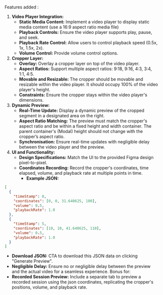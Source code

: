 Features added : 

1. **Video Player Integration:**
   * **Static Media Content:** Implement a video player to display static media content (use a 16:9 aspect ratio media file)
   * **Playback Controls:** Ensure the video player supports play, pause, and seek.
   * **Playback Rate Control:** Allow users to control playback speed (0.5x, 1x, 1.5x, 2x).
   * **Volume Control:** Provide volume control options.
2. **Cropper Layer:**
   * **Overlay:** Overlay a cropper layer on top of the video player.
   * **Aspect Ratios:** Support multiple aspect ratios: 9:18, 9:16, 4:3, 3:4, 1:1, 4:5.
   * **Movable and Resizable:** The cropper should be movable and resizable within the video player. It should occupy 100% of the video player's height.
   * **Constraints:** Ensure the cropper stays within the video player's dimensions.
3. **Dynamic Preview:**
   * **Real-Time Update:** Display a dynamic preview of the cropped segment in a designated area on the right.
   * **Aspect Ratio Matching:** The preview must match the cropper's aspect ratio and be within a fixed height and width container. The parent container's (Modal) height should not change with the cropper’s aspect ratio.
   * **Synchronisation:** Ensure real-time updates with negligible delay between the video player and the preview.
4. **UI and Functionality:**
   * **Design Specifications:** Match the UI to the provided Figma design pixel-to-pixel.
   * **Coordinates Recording:** Record the cropper's coordinates, time elapsed, volume, and playback rate at multiple points in time.
      * **Example JSON:**

```json
[
  {
    "timeStamp": 0,
    "coordinates": [0, 0, 31.640625, 100],
    "volume": 0.5,
    "playbackRate": 1.0
  },
  {
    "timeStamp": 5,
    "coordinates": [10, 10, 41.640625, 110],
    "volume": 0.5,
    "playbackRate": 1.0
  }
]

```

   * **Download JSON:** CTA to download this JSON data on clicking "Generate Preview".
   * **Negligible Delay:** Ensure no or negligible delay between the preview and the actual video for a seamless experience.
Bonus for:
* **Recorded Session Preview:** Include a separate tab to preview a recorded session using the json coordinates, replicating the cropper's positions, volume, and playback rate.

